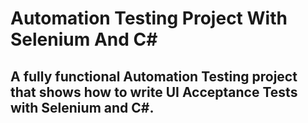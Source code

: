 # Automation Testing Project With Selenium And C#
## A fully functional Automation Testing project that shows how to write UI Acceptance Tests with Selenium and C#.
